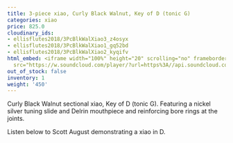 ```yaml
---
title: 3-piece xiao, Curly Black Walnut, Key of D (tonic G)
categories: xiao
price: 825.0
cloudinary_ids:
- ellisflutes2018/3PcBlkWalXiao3_z4osyx
- ellisflutes2018/3PcBlkWalXiao1_gq52bd
- ellisflutes2018/3PcBlkWalXiao2_kyqifv
html_embed: <iframe width="100%" height="20" scrolling="no" frameborder="no" allow="autoplay"
  src="https://w.soundcloud.com/player/?url=https%3A//api.soundcloud.com/tracks/232506958&color=%23ff5500&inverse=false&auto_play=false&show_user=true"></iframe>
out_of_stock: false
inventory: 1
weight: '450'
---
```


Curly Black Walnut sectional xiao, Key of D (tonic G).  Featuring a nickel silver tuning slide and Delrin mouthpiece and reinforcing bore rings at the joints.

Listen below to Scott August demonstrating a xiao in D.